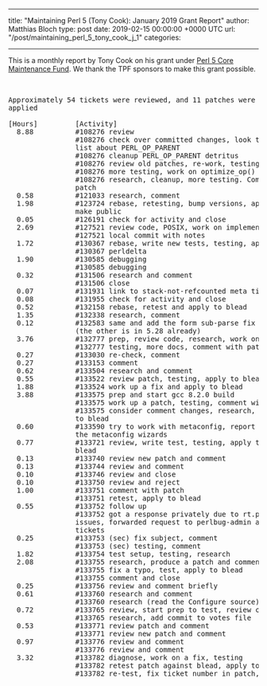 
---
title: "Maintaining Perl 5 (Tony Cook): January 2019 Grant Report"
author: Matthias Bloch
type: post
date: 2019-02-15 00:00:00 +0000 UTC
url: "/post/maintaining_perl_5_tony_cook_j_1"
categories:

---

This is a monthly report by Tony Cook on his grant under [Perl 5 Core Maintenance Fund](http://www.perlfoundation.org/perl_5_core_maintenance_fund). We thank the TPF sponsors to make this grant possible.
<pre>


Approximately 54 tickets were reviewed, and 11 patches were
applied

[Hours]         [Activity]
  8.88          #108276 review
                #108276 check over committed changes, look to re-work, ask
                list about PERL_OP_PARENT
                #108276 cleanup PERL_OP_PARENT detritus
                #108276 review old patches, re-work, testing
                #108276 more testing, work on optimize_op()
                #108276 research, cleanup, more testing. Comment with
                patch
  0.58          #121033 research, comment
  1.98          #123724 rebase, retesting, bump versions, apply to blead,
                make public
  0.05          #126191 check for activity and close
  2.69          #127521 review code, POSIX, work on implementation
                #127521 local commit with notes
  1.72          #130367 rebase, write new tests, testing, apply to blead
                #130367 perldelta
  1.90          #130585 debugging
                #130585 debugging
  0.32          #131506 research and comment
                #131506 close
  0.07          #131931 link to stack-not-refcounted meta ticket
  0.08          #131955 check for activity and close
  0.52          #132158 rebase, retest and apply to blead
  1.35          #132338 research, comment
  0.12          #132583 same and add the form sub-parse fix to backports
                (the other is in 5.28 already)
  3.76          #132777 prep, review code, research, work on some docs
                #132777 testing, more docs, comment with patch
  0.27          #133030 re-check, comment
  0.27          #133153 comment
  0.62          #133504 research and comment
  0.55          #133522 review patch, testing, apply to blead
  1.88          #133524 work up a fix and apply to blead
  3.88          #133575 prep and start gcc 8.2.0 build
                #133575 work up a patch, testing, comment with patch
                #133575 consider comment changes, research, testing, apply
                to blead
  0.60          #133590 try to work with metaconfig, report upstream to
                the metaconfig wizards
  0.77          #133721 review, write test, testing, apply test and fix to
                blead
  0.13          #133740 review new patch and comment
  0.13          #133744 review and comment
  0.10          #133746 review and close
  0.10          #133750 review and reject
  1.00          #133751 comment with patch
                #133751 retest, apply to blead
  0.55          #133752 follow up
                #133752 got a response privately due to rt.perl.org
                issues, forwarded request to perlbug-admin and closed
                tickets
  0.25          #133753 (sec) fix subject, comment
                #133753 (sec) testing, comment
  1.82          #133754 test setup, testing, research
  2.08          #133755 research, produce a patch and comment
                #133755 fix a typo, test, apply to blead
                #133755 comment and close
  0.25          #133756 review and comment briefly
  0.61          #133760 research and comment
                #133760 research (read the Configure source) and comment
  0.72          #133765 review, start prep to test, review code, comment
                #133765 research, add commit to votes file
  0.53          #133771 review patch and comment
                #133771 review new patch and comment
  0.97          #133776 review and comment
                #133776 review and comment
  3.32          #133782 diagnose, work on a fix, testing
                #133782 retest patch against blead, apply to blead
                #133782 re-test, fix ticket number in patch, apply to
